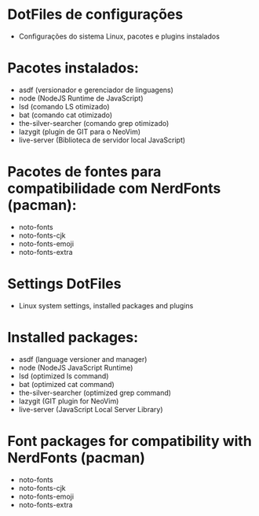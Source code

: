 # DotFiles de configurações
- Configurações do sistema Linux, pacotes e plugins instalados

# Pacotes instalados:
- asdf (versionador e gerenciador de linguagens)
- node (NodeJS Runtime de JavaScript)
- lsd (comando LS otimizado)
- bat (comando cat otimizado)
- the-silver-searcher (comando grep otimizado)
- lazygit (plugin de GIT para o NeoVim)
- live-server (Biblioteca de servidor local JavaScript)
 
# Pacotes de fontes para compatibilidade com NerdFonts (pacman):
- noto-fonts
- noto-fonts-cjk
- noto-fonts-emoji
- noto-fonts-extra

# Settings DotFiles
- Linux system settings, installed packages and plugins

# Installed packages:
- asdf (language versioner and manager)
- node (NodeJS JavaScript Runtime)
- lsd (optimized ls command)
- bat (optimized cat command)
- the-silver-searcher (optimized grep command)
- lazygit (GIT plugin for NeoVim)
- live-server (JavaScript Local Server Library)

# Font packages for compatibility with NerdFonts (pacman)
- noto-fonts
- noto-fonts-cjk
- noto-fonts-emoji
- noto-fonts-extra
